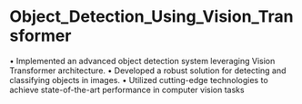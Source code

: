 # Object_Detection_Using_Vision_Transformer
• Implemented an advanced object detection system leveraging Vision Transformer architecture.
• Developed a robust solution for detecting and classifying objects in images.
• Utilized cutting-edge technologies to achieve state-of-the-art performance in computer vision tasks
